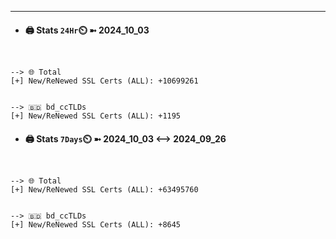 

---
- #### 🖨️ **Stats** `24Hr`⏲️ ➼ 2024_10_03
```console


--> 🌐 Total
[+] New/ReNewed SSL Certs (ALL): +10699261


--> 🇧🇩 bd_ccTLDs
[+] New/ReNewed SSL Certs (ALL): +1195

```

- #### 🖨️ **Stats** `7Days`⏲️ ➼ 2024_10_03 <--> 2024_09_26
```console


--> 🌐 Total
[+] New/ReNewed SSL Certs (ALL): +63495760


--> 🇧🇩 bd_ccTLDs
[+] New/ReNewed SSL Certs (ALL): +8645

```

